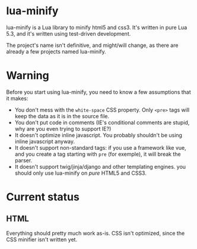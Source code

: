 # lua-minify

lua-minify is a Lua library to minify html5 and css3. It's written in pure Lua
5.3, and it's written using test-driven development.

The project's name isn't definitive, and might/will change, as there are already
a few projects named lua-minify.

# Warning

Before you start using lua-minify, you need to know a few assumptions that it
makes:

- You don't mess with the `white-space` CSS property. Only `<pre>` tags will
  keep the data as it is in the source file.
- You don't put code in comments (IE's conditional comments are stupid, why are
  you even trying to support IE?)
- It doesn't optimize inline javascript. You probably shouldn't be using inline
  javascript anyway.
- It doesn't support non-standard tags: if you use a framework like vue, and you
  create a tag starting with `pre` (for exemple), it will break the parser.
- It doesn't support twig/jinja/django and other templating engines. you should
  only use lua-minify on *pure* HTML5 and CSS3.

# Current status

## HTML

Everything should pretty much work as-is. CSS isn't optimized, since the CSS
minifier isn't written yet.

